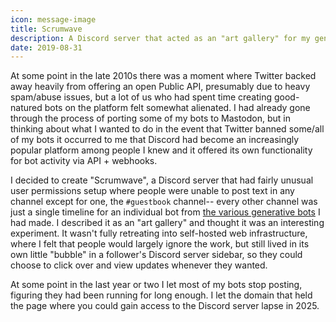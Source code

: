 ```yaml
---
icon: message-image
title: Scrumwave
description: A Discord server that acted as an "art gallery" for my generative bots
date: 2019-08-31
---
```


At some point in the late 2010s there was a moment where Twitter backed away heavily from offering an open Public API, presumably due to heavy spam/abuse issues, but a lot of us who had spent time creating good-natured bots on the platform felt somewhat alienated. I had already gone through the process of porting some of my bots to Mastodon, but in thinking about what I wanted to do in the event that Twitter banned some/all of my bots it occurred to me that Discord had become an increasingly popular platform among people I knew and it offered its own functionality for bot activity via API + webhooks.

I decided to create "Scrumwave", a Discord server that had fairly unusual user permissions setup where people were unable to post text in any channel except for one, the `#guestbook` channel-- every other channel was just a single timeline for an individual bot from [the various generative bots](/projects/misc-twitter-bots) I had made. I described it as an "art gallery" and thought it was an interesting experiment. It wasn't fully retreating into self-hosted web infrastructure, where I felt that people would largely ignore the work, but still lived in its own little "bubble" in a follower's Discord server sidebar, so they could choose to click over and view updates whenever they wanted.

At some point in the last year or two I let most of my bots stop posting, figuring they had been running for long enough. I let the domain that held the page where you could gain access to the Discord server lapse in 2025.

